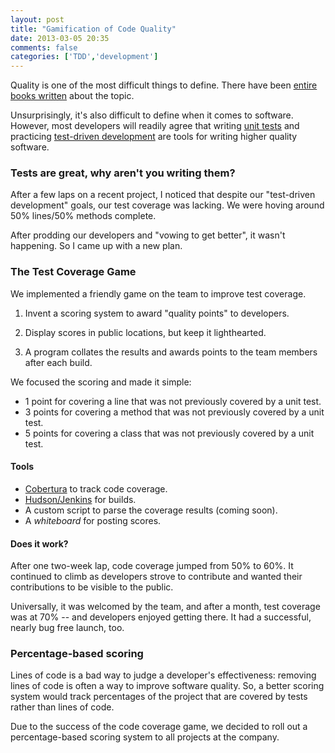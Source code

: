 ```yaml
---
layout: post
title: "Gamification of Code Quality"
date: 2013-03-05 20:35
comments: false
categories: ['TDD','development']
---
```


Quality is one of the most difficult things to define.  There have been [entire books written](http://en.wikipedia.org/wiki/Zen_and_the_Art_of_Motorcycle_Maintenance) about the topic.

Unsurprisingly, it's also difficult to define when it comes to software.  However, most developers will readily agree that writing [unit tests](http://en.wikipedia.org/wiki/Unit_testing) and practicing [test-driven development](http://en.wikipedia.org/wiki/Test-driven_development) are tools for writing higher quality software. 

### Tests are great, why aren't you writing them?

After a few laps on a recent project, I noticed that despite our "test-driven development" goals, our test coverage was lacking.  We were hoving around 50% lines/50% methods complete.

After prodding our developers and "vowing to get better", it wasn't happening.  So I came up with a new plan.

### The Test Coverage Game

We implemented a friendly game on the team to improve test coverage.

1. Invent a scoring system to award "quality points" to developers.

2. Display scores in public locations, but keep it lighthearted.

3. A program collates the results and awards points to the team members after each build.

We focused the scoring and made it simple:

* 1 point for covering a line that was not previously covered by a unit test.
* 3 points for covering a method that was not previously covered by a unit test.
* 5 points for covering a class that was not previously covered by a unit test.

#### Tools

* [Cobertura](http://cobertura.sourceforge.net) to track code coverage.
* [Hudson/Jenkins](http://www.hudson-ci.org) for builds.  
* A custom script to parse the coverage results (coming soon).
* A *whiteboard* for posting scores.

#### Does it work?

After one two-week lap, code coverage jumped from 50% to 60%. It continued to climb as developers strove to contribute and wanted their contributions to be visible to the public.

Universally, it was welcomed by the team, and after a month, test coverage was at 70% -- and developers enjoyed getting there.  It had a successful, nearly bug free launch, too.

### Percentage-based scoring

Lines of code is a bad way to judge a developer's effectiveness: removing lines of code is often a way to improve software quality.  So, a better scoring system would track percentages of the project that are covered by tests rather than lines of code.

Due to the success of the code coverage game, we decided to roll out a percentage-based scoring system to all projects at the company.